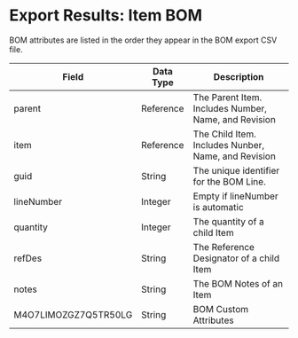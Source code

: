 # Export Results: Item BOM
BOM attributes are listed in the order they appear in the BOM export CSV file.


| Field  | Data Type  | Description  |
|  --- |  --- |  --- | 
| parent  | Reference  | The Parent Item. Includes Number, Name, and Revision  |
| item  | Reference  | The Child Item. Includes Nunber, Name, and Revision  |
| guid  | String  | The unique identifier for the BOM Line.  |
| lineNumber  | Integer  | Empty if lineNumber is automatic  |
| quantity  | Integer  | The quantity of a child Item  |
| refDes  | String  | The Reference Designator of a child Item  |
| notes  | String  | The BOM Notes of an Item  |
| M4O7LIMOZGZ7Q5TR50LG  | String  | BOM Custom Attributes  |

